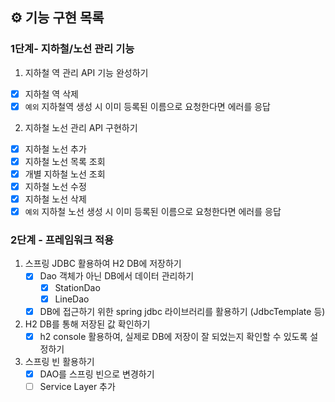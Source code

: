 ## ⚙ 기능 구현 목록

### 1단계- 지하철/노선 관리 기능

1. 지하철 역 관리 API 기능 완성하기

- [X] 지하철 역 삭제
- [X] `예외` 지하철역 생성 시 이미 등록된 이름으로 요청한다면 에러를 응답

2. 지하철 노선 관리 API 구현하기

- [X] 지하철 노선 추가
- [X] 지하철 노선 목록 조회
- [X] 개별 지하철 노선 조회
- [X] 지하철 노선 수정
- [X] 지하철 노선 삭제
- [X] `예외` 지하철 노선 생성 시 이미 등록된 이름으로 요청한다면 에러를 응답

### 2단계 - 프레임워크 적용

1. 스프링 JDBC 활용하여 H2 DB에 저장하기
    - [X] Dao 객체가 아닌 DB에서 데이터 관리하기
        - [X] StationDao
        - [X] LineDao
    - [X] DB에 접근하기 위한 spring jdbc 라이브러리를 활용하기 (JdbcTemplate 등)

2. H2 DB를 통해 저장된 값 확인하기
    - [X] h2 console 활용하여, 실제로 DB에 저장이 잘 되었는지 확인할 수 있도록 설정하기

3. 스프링 빈 활용하기
    - [X] DAO를 스프링 빈으로 변경하기
    - [ ] Service Layer 추가
